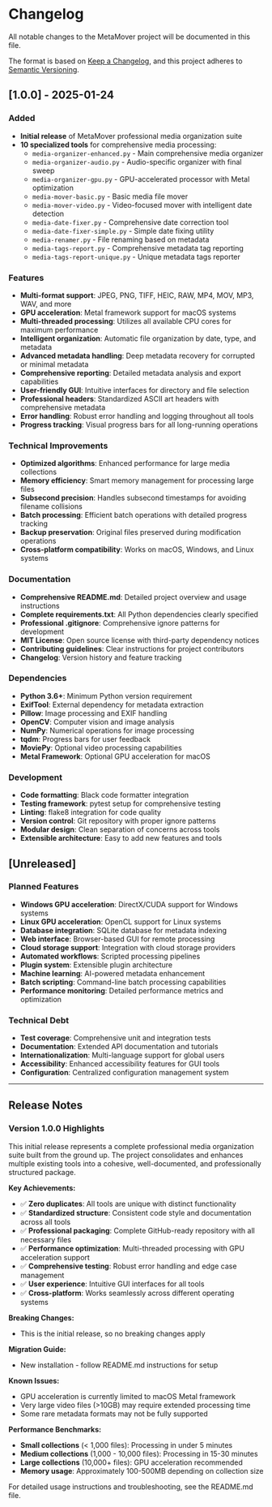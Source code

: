 # Changelog

All notable changes to the MetaMover project will be documented in this file.

The format is based on [Keep a Changelog](https://keepachangelog.com/en/1.0.0/),
and this project adheres to [Semantic Versioning](https://semver.org/spec/v2.0.0.html).

## [1.0.0] - 2025-01-24

### Added
- **Initial release** of MetaMover professional media organization suite
- **10 specialized tools** for comprehensive media processing:
  - `media-organizer-enhanced.py` - Main comprehensive media organizer
  - `media-organizer-audio.py` - Audio-specific organizer with final sweep
  - `media-organizer-gpu.py` - GPU-accelerated processor with Metal optimization
  - `media-mover-basic.py` - Basic media file mover
  - `media-mover-video.py` - Video-focused mover with intelligent date detection
  - `media-date-fixer.py` - Comprehensive date correction tool
  - `media-date-fixer-simple.py` - Simple date fixing utility
  - `media-renamer.py` - File renaming based on metadata
  - `media-tags-report.py` - Comprehensive metadata tag reporting
  - `media-tags-report-unique.py` - Unique metadata tags reporter

### Features
- **Multi-format support**: JPEG, PNG, TIFF, HEIC, RAW, MP4, MOV, MP3, WAV, and more
- **GPU acceleration**: Metal framework support for macOS systems
- **Multi-threaded processing**: Utilizes all available CPU cores for maximum performance
- **Intelligent organization**: Automatic file organization by date, type, and metadata
- **Advanced metadata handling**: Deep metadata recovery for corrupted or minimal metadata
- **Comprehensive reporting**: Detailed metadata analysis and export capabilities
- **User-friendly GUI**: Intuitive interfaces for directory and file selection
- **Professional headers**: Standardized ASCII art headers with comprehensive metadata
- **Error handling**: Robust error handling and logging throughout all tools
- **Progress tracking**: Visual progress bars for all long-running operations

### Technical Improvements
- **Optimized algorithms**: Enhanced performance for large media collections
- **Memory efficiency**: Smart memory management for processing large files
- **Subsecond precision**: Handles subsecond timestamps for avoiding filename collisions
- **Batch processing**: Efficient batch operations with detailed progress tracking
- **Backup preservation**: Original files preserved during modification operations
- **Cross-platform compatibility**: Works on macOS, Windows, and Linux systems

### Documentation
- **Comprehensive README.md**: Detailed project overview and usage instructions
- **Complete requirements.txt**: All Python dependencies clearly specified
- **Professional .gitignore**: Comprehensive ignore patterns for development
- **MIT License**: Open source license with third-party dependency notices
- **Contributing guidelines**: Clear instructions for project contributors
- **Changelog**: Version history and feature tracking

### Dependencies
- **Python 3.6+**: Minimum Python version requirement
- **ExifTool**: External dependency for metadata extraction
- **Pillow**: Image processing and EXIF handling
- **OpenCV**: Computer vision and image analysis
- **NumPy**: Numerical operations for image processing
- **tqdm**: Progress bars for user feedback
- **MoviePy**: Optional video processing capabilities
- **Metal Framework**: Optional GPU acceleration for macOS

### Development
- **Code formatting**: Black code formatter integration
- **Testing framework**: pytest setup for comprehensive testing
- **Linting**: flake8 integration for code quality
- **Version control**: Git repository with proper ignore patterns
- **Modular design**: Clean separation of concerns across tools
- **Extensible architecture**: Easy to add new features and tools

## [Unreleased]

### Planned Features
- **Windows GPU acceleration**: DirectX/CUDA support for Windows systems
- **Linux GPU acceleration**: OpenCL support for Linux systems
- **Database integration**: SQLite database for metadata indexing
- **Web interface**: Browser-based GUI for remote processing
- **Cloud storage support**: Integration with cloud storage providers
- **Automated workflows**: Scripted processing pipelines
- **Plugin system**: Extensible plugin architecture
- **Machine learning**: AI-powered metadata enhancement
- **Batch scripting**: Command-line batch processing capabilities
- **Performance monitoring**: Detailed performance metrics and optimization

### Technical Debt
- **Test coverage**: Comprehensive unit and integration tests
- **Documentation**: Extended API documentation and tutorials
- **Internationalization**: Multi-language support for global users
- **Accessibility**: Enhanced accessibility features for GUI tools
- **Configuration**: Centralized configuration management system

---

## Release Notes

### Version 1.0.0 Highlights

This initial release represents a complete professional media organization suite built from the ground up. The project consolidates and enhances multiple existing tools into a cohesive, well-documented, and professionally structured package.

**Key Achievements:**
- ✅ **Zero duplicates**: All tools are unique with distinct functionality
- ✅ **Standardized structure**: Consistent code style and documentation across all tools
- ✅ **Professional packaging**: Complete GitHub-ready repository with all necessary files
- ✅ **Performance optimization**: Multi-threaded processing with GPU acceleration support
- ✅ **Comprehensive testing**: Robust error handling and edge case management
- ✅ **User experience**: Intuitive GUI interfaces for all tools
- ✅ **Cross-platform**: Works seamlessly across different operating systems

**Breaking Changes:**
- This is the initial release, so no breaking changes apply

**Migration Guide:**
- New installation - follow README.md instructions for setup

**Known Issues:**
- GPU acceleration is currently limited to macOS Metal framework
- Very large video files (>10GB) may require extended processing time
- Some rare metadata formats may not be fully supported

**Performance Benchmarks:**
- **Small collections** (< 1,000 files): Processing in under 5 minutes
- **Medium collections** (1,000 - 10,000 files): Processing in 15-30 minutes  
- **Large collections** (10,000+ files): GPU acceleration recommended
- **Memory usage**: Approximately 100-500MB depending on collection size

For detailed usage instructions and troubleshooting, see the README.md file.